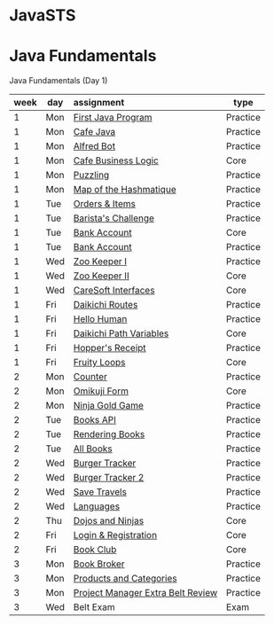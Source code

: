 # JavaSTS

# Java Fundamentals

Java Fundamentals (Day 1)


| week | day | assignment                                                              | type     |
|------|-----|:------------------------------------------------------------------------|----------|
| 1    | Mon | [First Java Program](FirstJavaProgramSts/src/tylermaxwell/Main.java)    | Practice |
| 1    | Mon | [Cafe Java](CafeJava/README.md)                                         | Practice |
| 1    | Mon | [Alfred Bot](AlfredBot/README.md)                                       | Practice |
| 1    | Mon | [Cafe Business Logic](CafeBusinessLogic/README.md)                      | Core     |
| 1    | Mon | [Puzzling](Puzzling/README.md)                                          | Practice |
| 1    | Mon | [Map of the Hashmatique](MapOfTheHashmatique/README.md)                 | Practice |
| 1    | Tue | [Orders & Items](OrdersAndItems/README.md)	                           | Practice |
| 1    | Tue | [Barista's Challenge](BaristasChallenge/README.md)	                   | Practice |
| 1    | Tue | [Bank Account](BankAccount/README.md)	                               |     Core |
| 1    | Tue | [Bank Account](Coffeedore64/README.md)	                               | Practice |
| 1    | Wed | [Zoo Keeper I](ZooKeeperI/README.md)	                                   | Practice |
| 1    | Wed | [Zoo Keeper II](ZooKeeperII/README.md)	                               |     Core |
| 1    | Wed | [CareSoft Interfaces](CareSoftInterfaces/README.md)	                   |     Core |
| 1    | Fri | [Daikichi Routes](DaikichiRoutes/README.md)	                           | Practice |
| 1    | Fri | [Hello Human](HelloHuman/README.md)	                                   | Practice |
| 1    | Fri | [Daikichi Path Variables](DaikichiPathVariables/README.md)	           |     Core |
| 1    | Fri | [Hopper's Receipt](HoppersReceipt/README.md)	                           | Practice |
| 1    | Fri | [Fruity Loops](FruityLoops/README.md)	                               |     Core |
| 2    | Mon | [Counter](Counter/README.md)  	                                       | Practice |
| 2    | Mon | [Omikuji Form](OmikujiForm/README.md)                                   |     Core |
| 2    | Mon | [Ninja Gold Game](NinjaGoldGame/README.md)	                           | Practice |
| 2    | Tue | [Books API](BooksApi/README.md)	                                       | Practice |
| 2    | Tue | [Rendering Books](BooksApi/README.md)	                               | Practice |
| 2    | Tue | [All Books](AllBooks/README.md)	                                       | Practice |
| 2    | Wed | [Burger Tracker](BurgerTrackerSts)                                      | Practice |
| 2    | Wed | [Burger Tracker 2](BurgerTrackerIISts)                                  | Practice |
| 2    | Wed | [Save Travels](SaveTravels/README.md)	                               | Practice |
| 2    | Wed | [Languages](Languages/README.md)	                                       | Practice |
| 2    | Thu | [Dojos and Ninjas](DojosAndNinjas/README.md)                            | Core     |
| 2    | Fri | [Login & Registration](LoginRegistration/README.md)                     | Core     |
| 2    | Fri | [Book Club](LoginRegistration/README.md)	                               |     Core |
| 3    | Mon | [Book Broker](BookBroker/README.md)	                                   | Practice |
| 3    | Mon | [Products and Categories](ProductsAndCategories/README.md)              | Practice |
| 3    | Mon | [Project Manager Extra Belt Review](ProjectManagerSts/)                 | Practice |
| 3    | Wed | Belt Exam                                                               |     Exam |

